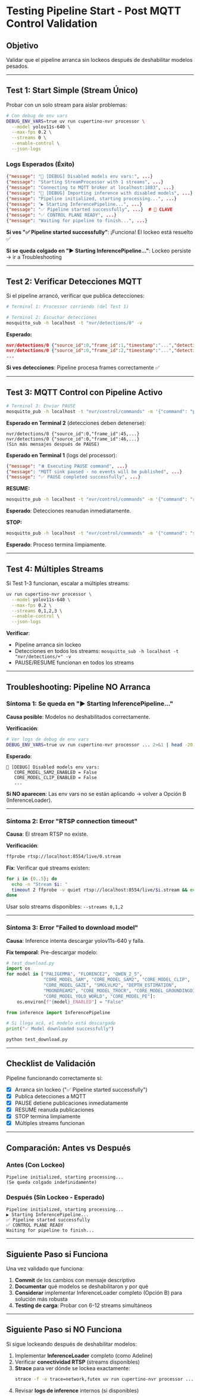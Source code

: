 # Testing Pipeline Start - Post MQTT Control Validation

## Objetivo

Validar que el pipeline arranca sin lockeos después de deshabilitar modelos pesados.

---

## Test 1: Start Simple (Stream Único)

Probar con un solo stream para aislar problemas:

```bash
# Con debug de env vars
DEBUG_ENV_VARS=true uv run cupertino-nvr processor \
  --model yolov11s-640 \
  --max-fps 0.2 \
  --streams 0 \
  --enable-control \
  --json-logs
```

### Logs Esperados (Éxito)

```json
{"message": "🔧 [DEBUG] Disabled models env vars:", ...}
{"message": "Starting StreamProcessor with 1 streams", ...}
{"message": "Connecting to MQTT broker at localhost:1883", ...}
{"message": "🔧 [DEBUG] Importing inference with disabled models", ...}
{"message": "Pipeline initialized, starting processing...", ...}
{"message": "▶️ Starting InferencePipeline...", ...}
{"message": "✅ Pipeline started successfully", ...}  # 🎯 CLAVE
{"message": "✅ CONTROL PLANE READY", ...}
{"message": "Waiting for pipeline to finish...", ...}
```

**Si ves "✅ Pipeline started successfully"**: ¡Funciona! El lockeo está resuelto ✅

**Si se queda colgado en "▶️ Starting InferencePipeline..."**: Lockeo persiste → ir a Troubleshooting

---

## Test 2: Verificar Detecciones MQTT

Si el pipeline arrancó, verificar que publica detecciones:

```bash
# Terminal 1: Processor corriendo (del Test 1)

# Terminal 2: Escuchar detecciones
mosquitto_sub -h localhost -t "nvr/detections/0" -v
```

**Esperado:**
```json
nvr/detections/0 {"source_id":0,"frame_id":1,"timestamp":"...","detections":[...]}
nvr/detections/0 {"source_id":0,"frame_id":2,"timestamp":"...","detections":[...]}
...
```

**Si ves detecciones**: Pipeline procesa frames correctamente ✅

---

## Test 3: MQTT Control con Pipeline Activo

```bash
# Terminal 3: Enviar PAUSE
mosquitto_pub -h localhost -t "nvr/control/commands" -m '{"command": "pause"}'
```

**Esperado en Terminal 2** (detecciones deben detenerse):
```
nvr/detections/0 {"source_id":0,"frame_id":45,...}
nvr/detections/0 {"source_id":0,"frame_id":46,...}
(Sin más mensajes después de PAUSE)
```

**Esperado en Terminal 1** (logs del processor):
```json
{"message": "⏸️ Executing PAUSE command", ...}
{"message": "MQTT sink paused - no events will be published", ...}
{"message": "✅ PAUSE completed successfully", ...}
```

**RESUME:**
```bash
mosquitto_pub -h localhost -t "nvr/control/commands" -m '{"command": "resume"}'
```

**Esperado**: Detecciones reanudan inmediatamente.

**STOP:**
```bash
mosquitto_pub -h localhost -t "nvr/control/commands" -m '{"command": "stop"}'
```

**Esperado**: Proceso termina limpiamente.

---

## Test 4: Múltiples Streams

Si Test 1-3 funcionan, escalar a múltiples streams:

```bash
uv run cupertino-nvr processor \
  --model yolov11s-640 \
  --max-fps 0.2 \
  --streams 0,1,2,3 \
  --enable-control \
  --json-logs
```

**Verificar**:
- Pipeline arranca sin lockeo
- Detecciones en todos los streams: `mosquitto_sub -h localhost -t "nvr/detections/+" -v`
- PAUSE/RESUME funcionan en todos los streams

---

## Troubleshooting: Pipeline NO Arranca

### Síntoma 1: Se queda en "▶️ Starting InferencePipeline..."

**Causa posible**: Modelos no deshabilitados correctamente.

**Verificación**:
```bash
# Ver logs de debug de env vars
DEBUG_ENV_VARS=true uv run cupertino-nvr processor ... 2>&1 | head -20
```

**Esperado**:
```
🔧 [DEBUG] Disabled models env vars:
   CORE_MODEL_SAM2_ENABLED = False
   CORE_MODEL_CLIP_ENABLED = False
   ...
```

**Si NO aparecen**: Las env vars no se están aplicando → volver a Opción B (InferenceLoader).

---

### Síntoma 2: Error "RTSP connection timeout"

**Causa**: El stream RTSP no existe.

**Verificación**:
```bash
ffprobe rtsp://localhost:8554/live/0.stream
```

**Fix**: Verificar qué streams existen:
```bash
for i in {0..5}; do
  echo -n "Stream $i: "
  timeout 2 ffprobe -v quiet rtsp://localhost:8554/live/$i.stream && echo "✓" || echo "✗"
done
```

Usar solo streams disponibles: `--streams 0,1,2`

---

### Síntoma 3: Error "Failed to download model"

**Causa**: Inference intenta descargar yolov11s-640 y falla.

**Fix temporal**: Pre-descargar modelo:
```python
# test_download.py
import os
for model in ["PALIGEMMA", "FLORENCE2", "QWEN_2_5",
              "CORE_MODEL_SAM", "CORE_MODEL_SAM2", "CORE_MODEL_CLIP",
              "CORE_MODEL_GAZE", "SMOLVLM2", "DEPTH_ESTIMATION",
              "MOONDREAM2", "CORE_MODEL_TROCR", "CORE_MODEL_GROUNDINGDINO",
              "CORE_MODEL_YOLO_WORLD", "CORE_MODEL_PE"]:
    os.environ[f"{model}_ENABLED"] = "False"

from inference import InferencePipeline

# Si llega acá, el modelo está descargado
print("✅ Model downloaded successfully")
```

```bash
python test_download.py
```

---

## Checklist de Validación

Pipeline funcionando correctamente si:

- [x] Arranca sin lockeo ("✅ Pipeline started successfully")
- [x] Publica detecciones a MQTT
- [x] PAUSE detiene publicaciones inmediatamente
- [x] RESUME reanuda publicaciones
- [x] STOP termina limpiamente
- [x] Múltiples streams funcionan

---

## Comparación: Antes vs Después

### Antes (Con Lockeo)
```
Pipeline initialized, starting processing...
(Se queda colgado indefinidamente)
```

### Después (Sin Lockeo - Esperado)
```
Pipeline initialized, starting processing...
▶️ Starting InferencePipeline...
✅ Pipeline started successfully
✅ CONTROL PLANE READY
Waiting for pipeline to finish...
```

---

## Siguiente Paso si Funciona

Una vez validado que funciona:

1. **Commit** de los cambios con mensaje descriptivo
2. **Documentar** qué modelos se deshabilitaron y por qué
3. **Considerar** implementar InferenceLoader completo (Opción B) para solución más robusta
4. **Testing de carga**: Probar con 6-12 streams simultáneos

---

## Siguiente Paso si NO Funciona

Si sigue lockeando después de deshabilitar modelos:

1. Implementar **InferenceLoader** completo (como Adeline)
2. Verificar **conectividad RTSP** (streams disponibles)
3. **Strace** para ver dónde se lockea exactamente:
   ```bash
   strace -f -e trace=network,futex uv run cupertino-nvr processor ... 2>&1 | tee strace.log
   ```
4. Revisar **logs de inference** internos (si disponibles)
